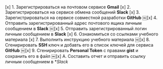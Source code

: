   [x] 1. Зарегистрироваться на почтовом сервисе **Gmail** 
  [x] 2. Зарегистрироваться на сервисе обмена сообщений **Slack**
  [x] 3. Зарегистрироваться на сервисе совместной разработки **GitHub**
  ￼[x] 4. Отправить зарегистрированный адрес почтового ящика личным сообщением в **Slack**
  ￼[x] 5. Отправить зарегистрированный логин личным сообщением в **Slack**
  [x] 6. Ознакомиться со ссылками учебного материала
  [x] 7. Выполнить инструкцию учебного материала
  ￼[x] 8. Сгенирировать **SSH** ключ и добавть его в список ключей для сервиса **GitHub**
  ￼[x] 9. Сгенирировать **Personal Token** с правами **gist** и сохранить его в файл
  ￼[x] A. Составить отчет и отправить ссылку личным сообщением в **Slack*
